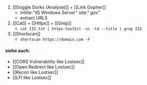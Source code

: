 
1. [[Goggle Dorks (Analyse)]] + [[Link Gopher]]
	- intitle:"IIS Windows Server" site:".gov"
	- extract URLS
2. [[Cat]] + [[Httpx]] + [[Grep]]
	- `cat IIS.txt | httpx-toolkit -sc -td --title | grep IIS`
3. [[Shortscan]]
	- `shortscan https://domain.com -F`

#### siehe auch:
- [[CORS Vulnerability like Lostsec]]
- [[Open Redirect like Lostsec]]
- [[Recon like Lostsec]]
- [[LFI like Lostsec]]
